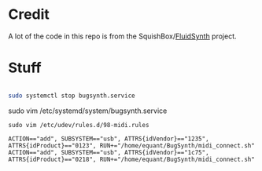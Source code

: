 # Credit

A lot of the code in this repo is from the SquishBox/[FluidSynth](http://www.fluidsynth.org) project.


# Stuff

```bash

sudo systemctl stop bugsynth.service

```
sudo vim /etc/systemd/system/bugsynth.service

`sudo vim /etc/udev/rules.d/98-midi.rules`

```
ACTION=="add", SUBSYSTEM=="usb", ATTRS{idVendor}=="1235", ATTRS{idProduct}=="0123", RUN+="/home/equant/BugSynth/midi_connect.sh"
ACTION=="add", SUBSYSTEM=="usb", ATTRS{idVendor}=="1c75", ATTRS{idProduct}=="0218", RUN+="/home/equant/BugSynth/midi_connect.sh"
```

